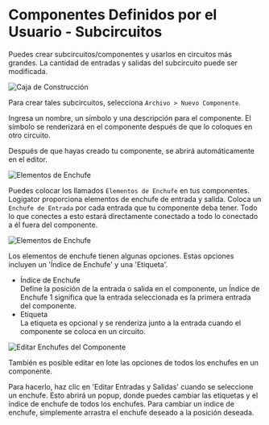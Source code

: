# Componentes Definidos por el Usuario - Subcircuitos

Puedes crear subcircuitos/componentes y usarlos en circuitos más grandes. La cantidad de entradas y salidas del subcircuito puede ser modificada.

<div class="rows">

![Caja de Construcción](assets/help/new-component.jpg)

<div class="margin-left">

Para crear tales subcircuitos, selecciona `Archivo > Nuevo Componente`.

Ingresa un nombre, un símbolo y una descripción para el componente. El símbolo se renderizará en el componente después de que lo coloques en otro circuito.

</div>
</div>

Después de que hayas creado tu componente, se abrirá automáticamente en el editor.

<div class="rows">

![Elementos de Enchufe](assets/help/plug-elements.PNG)

<div class="margin-left">

Puedes colocar los llamados `Elementos de Enchufe` en tus componentes. Logigator proporciona elementos de enchufe de entrada y salida. Coloca un `Enchufe de Entrada` por cada entrada que tu componente deba tener. Todo lo que conectes a esto estará directamente conectado a todo lo conectado a él fuera del componente.

</div>
</div>

<div class="rows">

![Elementos de Enchufe](assets/help/input-settings.png)

<div class="margin-left">

Los elementos de enchufe tienen algunas opciones. Estas opciones incluyen un 'Índice de Enchufe' y una 'Etiqueta'.

- Índice de Enchufe<br>
  Define la posición de la entrada o salida en el componente, un Índice de Enchufe 1 significa que la entrada seleccionada es la primera entrada del componente.
- Etiqueta<br>
  La etiqueta es opcional y se renderiza junto a la entrada cuando el componente se coloca en un circuito.

</div>
</div>

<div class="rows">

![Editar Enchufes del Componente](assets/help/edit-comp-plugs.png)

<div class="margin-left">

También es posible editar en lote las opciones de todos los enchufes en un componente.

Para hacerlo, haz clic en 'Editar Entradas y Salidas' cuando se seleccione un enchufe. Esto abrirá un popup, donde puedes cambiar las etiquetas y el índice de enchufe de todos los enchufes. Para cambiar un índice de enchufe, simplemente arrastra el enchufe deseado a la posición deseada.

</div>
</div>
